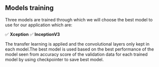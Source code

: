 
## Models training 

Three models are trained through which we will choose the best model to use for our application which are:

 ✅ **Xception** 
 ✅ **InceptionV3** 
 

The transfer learning is applied and the convolutional layers only kept in each model.The best model is used based on the best performance of the model seen from accuracy score of the validation data for each trained model by using checkpointer to save best model.
